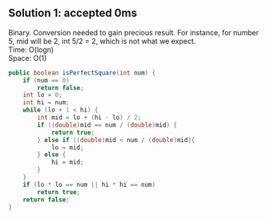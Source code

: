 ## Solution 1: accepted 0ms

Binary. Conversion needed to gain precious result. For instance, for number 5, mid will be 2, int 5/2 = 2, which is not what we expect.   
Time: O(logn)  
Space: O(1)  

```java
public boolean isPerfectSquare(int num) {
    if (num == 0) 
        return false;
    int lo = 0;
    int hi = num;
    while (lo + 1 < hi) {
        int mid = lo + (hi - lo) / 2;
        if ((double)mid == num / (double)mid) {
            return true;
        } else if ((double)mid < num / (double)mid){
            lo = mid;
        } else {
            hi = mid;
        }
    }
    if (lo * lo == num || hi * hi == num)
        return true;
    return false;
}
```
